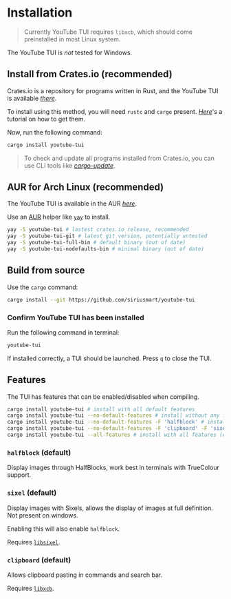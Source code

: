 # Installation

> Currently YouTube TUI requires `libxcb`, which should come preinstalled in most Linux system.

The YouTube TUI is *not* tested for Windows.

## Install from Crates.io (recommended)

Crates.io is a repository for programs written in Rust, and the YouTube TUI is available <a href="https://crates.io/crates/youtube-tui" target=_blank>*there*</a>.

To install using this method, you will need `rustc` and `cargo` present. <a href="https://www.rust-lang.org/tools/install" target=_blank>*Here*</a>'s a tutorial on how to get them.

Now, run the following command:

```sh
cargo install youtube-tui
```

> To check and update all programs installed from Crates.io, you can use CLI tools like <a href="https://crates.io/crates/cargo-update" target=_blank>*cargo-update*</a>.

## AUR for Arch Linux (recommended)

The YouTube TUI is available in the AUR <a href="https://aur.archlinux.org/packages/youtube-tui-git" target=_blank>*here*</a>.

Use an <a href="https://aur.archlinux.org" target=_blank>AUR</a> helper like <a href="https://aur.archlinux.org/packages/yay" target=_blank>`yay`</a> to install.

```sh
yay -S youtube-tui # lastest crates.io release, recommended
yay -S youtube-tui-git # latest git version, potentially untested
yay -S youtube-tui-full-bin # default binary (out of date)
yay -S youtube-tui-nodefaults-bin # minimal binary (out of date)
```

## Build from source

Use the `cargo` command:

```sh
cargo install --git https://github.com/siriusmart/youtube-tui
```

### Confirm YouTube TUI has been installed

Run the following command in terminal:

```sh
youtube-tui
```

If installed correctly, a TUI should be launched. Press `q` to close the TUI.

## Features

The TUI has features that can be enabled/disabled when compiling.

```sh
cargo install youtube-tui # install with all default features
cargo install youtube-tui --no-default-features # install without any features enabled
cargo install youtube-tui --no-default-features -F 'halfblock' # install with only HalfBlocks support (but not Sixels)
cargo install youtube-tui --no-default-features -F 'clipboard' -F 'sixel' # can install with multiple features by doing this
cargo install youtube-tui --all-features # install with all features (even if not included in default)
```

### `halfblock` (default)

Display images through HalfBlocks, work best in terminals with TrueColour support.

### `sixel` (default)

Display images with Sixels, allows the display of images at full definition. Not present on windows.

Enabling this will also enable `halfblock`.

Requires <a href="https://github.com/saitoha/libsixel" target=_blank>`libsixel`</a>.

### `clipboard` (default)

Allows clipboard pasting in commands and search bar.

Requires <a href="https://xcb.freedesktop.org/" target=_blank>`libxcb`</a>.
